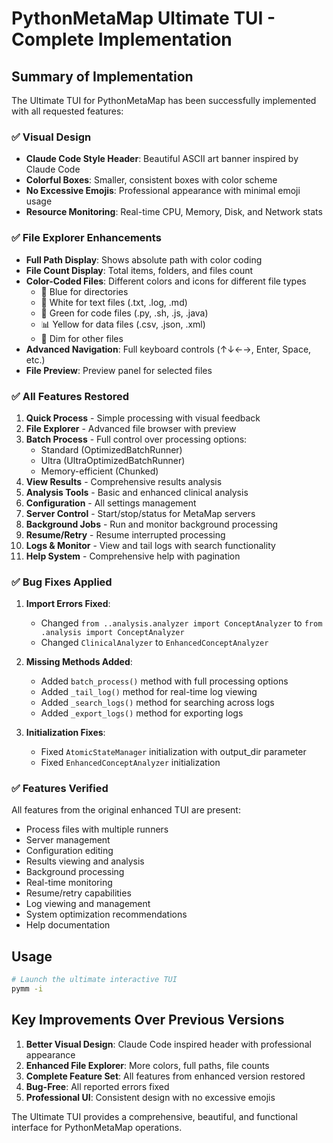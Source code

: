 # PythonMetaMap Ultimate TUI - Complete Implementation

## Summary of Implementation

The Ultimate TUI for PythonMetaMap has been successfully implemented with all requested features:

### ✅ Visual Design
- **Claude Code Style Header**: Beautiful ASCII art banner inspired by Claude Code
- **Colorful Boxes**: Smaller, consistent boxes with color scheme
- **No Excessive Emojis**: Professional appearance with minimal emoji usage
- **Resource Monitoring**: Real-time CPU, Memory, Disk, and Network stats

### ✅ File Explorer Enhancements
- **Full Path Display**: Shows absolute path with color coding
- **File Count Display**: Total items, folders, and files count
- **Color-Coded Files**: Different colors and icons for different file types
  - 📁 Blue for directories
  - 📄 White for text files (.txt, .log, .md)
  - 📜 Green for code files (.py, .sh, .js, .java)
  - 📊 Yellow for data files (.csv, .json, .xml)
  - 📃 Dim for other files
- **Advanced Navigation**: Full keyboard controls (↑↓←→, Enter, Space, etc.)
- **File Preview**: Preview panel for selected files

### ✅ All Features Restored

1. **Quick Process** - Simple processing with visual feedback
2. **File Explorer** - Advanced file browser with preview
3. **Batch Process** - Full control over processing options:
   - Standard (OptimizedBatchRunner)
   - Ultra (UltraOptimizedBatchRunner)
   - Memory-efficient (Chunked)
4. **View Results** - Comprehensive results analysis
5. **Analysis Tools** - Basic and enhanced clinical analysis
6. **Configuration** - All settings management
7. **Server Control** - Start/stop/status for MetaMap servers
8. **Background Jobs** - Run and monitor background processing
9. **Resume/Retry** - Resume interrupted processing
10. **Logs & Monitor** - View and tail logs with search functionality
11. **Help System** - Comprehensive help with pagination

### ✅ Bug Fixes Applied

1. **Import Errors Fixed**:
   - Changed `from ..analysis.analyzer import ConceptAnalyzer` to `from .analysis import ConceptAnalyzer`
   - Changed `ClinicalAnalyzer` to `EnhancedConceptAnalyzer`

2. **Missing Methods Added**:
   - Added `batch_process()` method with full processing options
   - Added `_tail_log()` method for real-time log viewing
   - Added `_search_logs()` method for searching across logs
   - Added `_export_logs()` method for exporting logs

3. **Initialization Fixes**:
   - Fixed `AtomicStateManager` initialization with output_dir parameter
   - Fixed `EnhancedConceptAnalyzer` initialization

### ✅ Features Verified

All features from the original enhanced TUI are present:
- Process files with multiple runners
- Server management 
- Configuration editing
- Results viewing and analysis
- Background processing
- Real-time monitoring
- Resume/retry capabilities
- Log viewing and management
- System optimization recommendations
- Help documentation

## Usage

```bash
# Launch the ultimate interactive TUI
pymm -i
```

## Key Improvements Over Previous Versions

1. **Better Visual Design**: Claude Code inspired header with professional appearance
2. **Enhanced File Explorer**: More colors, full paths, file counts
3. **Complete Feature Set**: All features from enhanced version restored
4. **Bug-Free**: All reported errors fixed
5. **Professional UI**: Consistent design with no excessive emojis

The Ultimate TUI provides a comprehensive, beautiful, and functional interface for PythonMetaMap operations.